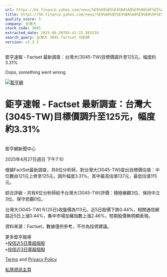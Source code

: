 ```yaml
---
url: https://hk.finance.yahoo.com/news/%E9%89%85%E4%BA%A8%E9%80%9F%E5%A0%B1-factset-%E6%9C%80%E6%96%B0%E8%AA%BF%E6%9F%A5-%E5%8F%B0%E7%81%A3%E5%A4%A7-3045-001017266.html
title: https://hk.finance.yahoo.com/news/%E9%89%85%E4%BA%A8%E9%80%9F%E5%A0%B1-factset-%E6%9C%80%E6%96%B0%E8
quality_score: 5
company: 台灣大
stock_code: 3045
extracted_date: 2025-06-26T05:41:15.881534
search_query: 台灣大 3045 factset 分析師
version: v3.3.3
---
```


鉅亨速報 - Factset 最新調查：台灣大(3045-TW)目標價調升至125元，幅度約3.31% 


Oops, something went wrong

 

[![鉅亨網](https://s.yimg.com/ny/api/res/1.2/UM5hrThmhlnSiBO4o4qlLg--/YXBwaWQ9aGlnaGxhbmRlcjt3PTE0NjtoPTQ4O2NmPXdlYnA-/https://s.yimg.com/os/creatr-uploaded-images/2020-01/147c7630-36ab-11ea-ae7c-5ee7a0016555)](http://www.cnyes.com/ "鉅亨網")

# 鉅亨速報 - Factset 最新調查：台灣大(3045-TW)目標價調升至125元，幅度約3.31%

![](data:image/gif;base64,R0lGODlhAQABAIAAAAAAAP///ywAAAAAAQABAAACAUwAOw==)

鉅亨網新聞中心

2025年4月27日週日 下午7:10

根據FactSet最新調查，共6位分析師，對台灣大(3045-TW)提出目標價估值：中位數由121元上修至125元，調升幅度3.31%。其中最高估值137元，最低估值115元。

綜合評級 - 共有6位分析師給予台灣大(3045-TW)評價：積極樂觀3位、保持中立3位、保守悲觀0位。

台灣大(3045-TW)今(25日)收盤價為113元。近5日股價下跌0.44%，相關通信網路近5日上漲0.44%，集中市場加權指數上漲2.46%，短期股價無明顯表現。

資料來源：Factset，數據僅供參考，不作為投資建議。

更多鉅亨報導  
•[投信近5日賣超個股](https://news.cnyes.com/news/id/5944463?utm_source=yahoo&utm_medium=RSS&utm_campaign=relate)  
•[投信近3日賣超個股](https://news.cnyes.com/news/id/5948750?utm_source=yahoo&utm_medium=RSS&utm_campaign=relate)

[Terms](https://guce.yahoo.com/terms?locale=zh-Hant-HK)  and [Privacy Policy](https://guce.yahoo.com/privacy-policy?locale=zh-Hant-HK)

[私隱資訊主頁](https://guce.yahoo.com/privacy-dashboard?locale=zh-Hant-HK)